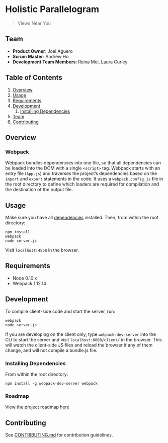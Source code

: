 # Holistic Parallelogram

> Views Near You

## Team

  - __Product Owner__: Joel Aguero
  - __Scrum Master__: Andrew Ho
  - __Development Team Members__: Reina Mei, Laura Curley

## Table of Contents

1. [Overview](#overview)
2. [Usage](#usage)
3. [Requirements](#requirements)
4. [Development](#development)
    1. [Installing Dependencies](#installing-dependencies)
5. [Team](#team)
6. [Contributing](#contributing)

## Overview

### Webpack
Webpack bundles dependencies into one file, so that all dependencies can be loaded into the DOM with a single `<script>` tag.  Webpack starts with an entry file (`App.js`) and traverses the project’s dependencies based on the `import` and `export` statements in the code. It uses a `webpack.config.js` file in the root directory to define which loaders are required for compilation and the destination of the output file.

## Usage

Make sure you have all [dependencies](#installing-dependencies) installed. Then, from within the root directory:
```
npm install
webpack
node server.js
```

Visit `localhost:4568` in the browser.

## Requirements

- Node 0.10.x
- Webpack 1.12.14

## Development

To compile client-side code and start the server, run:
```
webpack
node server.js
```

If you are developing on the client only, type `webpack-dev-server` into the CLI to start the server and visit `localhost:8080/client/` in the browser. This will watch the client-side JS files and reload the browser if any of them change, and will not compile a bundle.js file.

### Installing Dependencies

From within the root directory:

```
npm install -g webpack-dev-server webpack
```

### Roadmap

View the project roadmap [here](LINK_TO_PROJECT_ISSUES)


## Contributing

See [CONTRIBUTING.md](CONTRIBUTING.md) for contribution guidelines.
